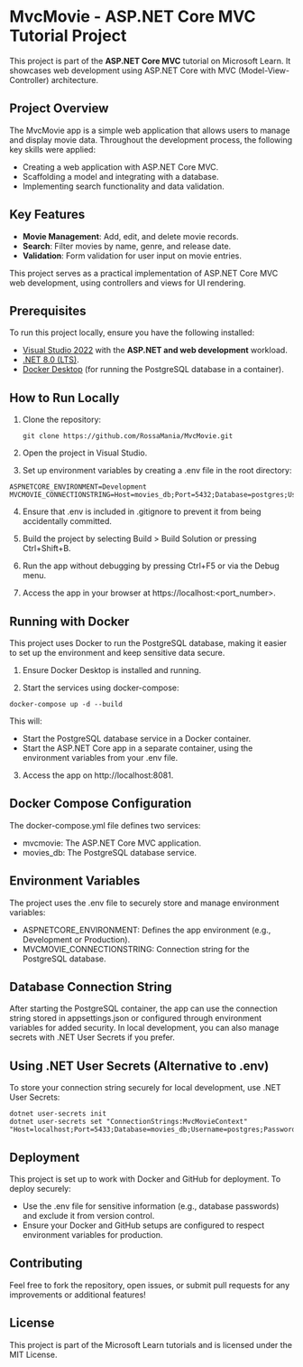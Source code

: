 # MvcMovie - ASP.NET Core MVC Tutorial Project

This project is part of the **ASP.NET Core MVC** tutorial on Microsoft Learn. It showcases web development using ASP.NET Core with MVC (Model-View-Controller) architecture.

## Project Overview

The MvcMovie app is a simple web application that allows users to manage and display movie data. Throughout the development process, the following key skills were applied:

- Creating a web application with ASP.NET Core MVC.
- Scaffolding a model and integrating with a database.
- Implementing search functionality and data validation.

## Key Features

- **Movie Management**: Add, edit, and delete movie records.
- **Search**: Filter movies by name, genre, and release date.
- **Validation**: Form validation for user input on movie entries.
  
This project serves as a practical implementation of ASP.NET Core MVC web development, using controllers and views for UI rendering.

## Prerequisites

To run this project locally, ensure you have the following installed:

- [Visual Studio 2022](https://visualstudio.microsoft.com/) with the **ASP.NET and web development** workload.
- [.NET 8.0 (LTS)](https://dotnet.microsoft.com/en-us/download/dotnet/8.0).
- [Docker Desktop](https://www.docker.com/products/docker-desktop/) (for running the PostgreSQL database in a container).


## How to Run Locally

1. Clone the repository:
   ```
   git clone https://github.com/RossaMania/MvcMovie.git

2. Open the project in Visual Studio.

3. Set up environment variables by creating a .env file in the root directory:

```
ASPNETCORE_ENVIRONMENT=Development
MVCMOVIE_CONNECTIONSTRING=Host=movies_db;Port=5432;Database=postgres;Username=postgres;Password=your_database_password_here
```

4. Ensure that .env is included in .gitignore to prevent it from being accidentally committed.

5. Build the project by selecting Build > Build Solution or pressing Ctrl+Shift+B.

6. Run the app without debugging by pressing Ctrl+F5 or via the Debug menu.

7. Access the app in your browser at https://localhost:<port_number>.

## Running with Docker

This project uses Docker to run the PostgreSQL database, making it easier to set up the environment and keep sensitive data secure.

1. Ensure Docker Desktop is installed and running.

2. Start the services using docker-compose:

```
docker-compose up -d --build
```

This will:

- Start the PostgreSQL database service in a Docker container.
- Start the ASP.NET Core app in a separate container, using the environment variables from your .env file.

3. Access the app on http://localhost:8081.


## Docker Compose Configuration

The docker-compose.yml file defines two services:

- mvcmovie: The ASP.NET Core MVC application.
- movies_db: The PostgreSQL database service.

## Environment Variables

The project uses the .env file to securely store and manage environment variables:

- ASPNETCORE_ENVIRONMENT: Defines the app environment (e.g., Development or Production).
- MVCMOVIE_CONNECTIONSTRING: Connection string for the PostgreSQL database.

## Database Connection String

After starting the PostgreSQL container, the app can use the connection string stored in appsettings.json or configured through environment variables for added security. In local development, you can also manage secrets with .NET User Secrets if you prefer.

## Using .NET User Secrets (Alternative to .env)

To store your connection string securely for local development, use .NET User Secrets:

```
dotnet user-secrets init
dotnet user-secrets set "ConnectionStrings:MvcMovieContext" "Host=localhost;Port=5433;Database=movies_db;Username=postgres;Password=your_database_password_here"
```

## Deployment

This project is set up to work with Docker and GitHub for deployment. To deploy securely:

- Use the .env file for sensitive information (e.g., database passwords) and exclude it from version control.
- Ensure your Docker and GitHub setups are configured to respect environment variables for production.

## Contributing

Feel free to fork the repository, open issues, or submit pull requests for any improvements or additional features!

## License

This project is part of the Microsoft Learn tutorials and is licensed under the MIT License.


